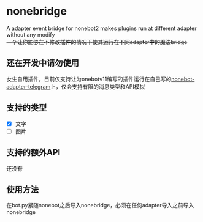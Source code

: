 # nonebridge
A adapter event bridge for nonebot2 makes plugins run at different adapter without any modify   
~~一个让你能够在不修改插件的情况下使其运行在不同adapter中的魔法bridge~~
## 还在开发中请勿使用
女生自用插件，目前仅支持让为onebotv11编写的插件运行在自己写的[nonebot-adapter-telegram](https://github.com/ColdThunder11/nonebot-adapter-telegram)上，仅会支持有限的消息类型和API模拟   
## 支持的类型
- [x] 文字
- [ ] 图片

## 支持的额外API
~~还没有~~

## 使用方法
在bot.py紧随nonebot之后导入nonebridge，必须在任何adapter导入之前导入nonebridge